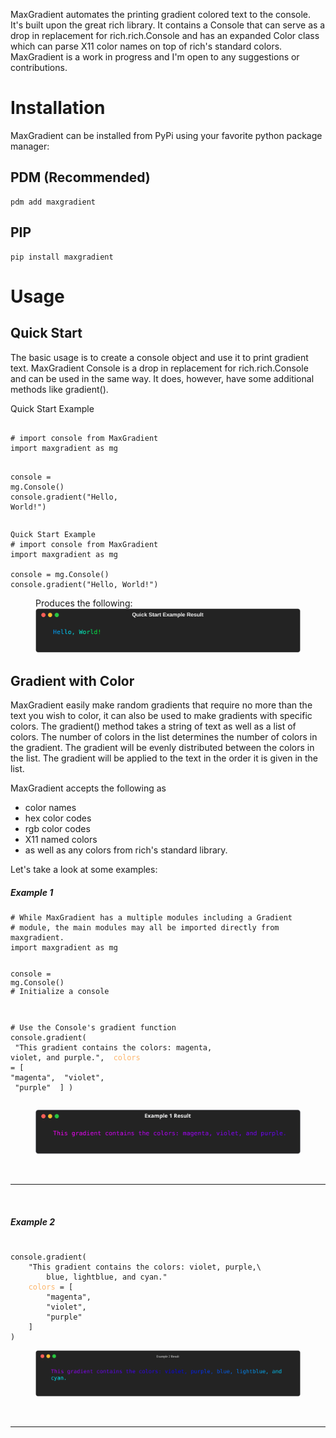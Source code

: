 <!--<img src="img/maxgradient_banner.png" class="banner" alt="MaxGradient Banner">-->

MaxGradient automates the printing gradient colored text to the console. It's built upon the great rich library. It contains a Console that can serve as a drop in replacement for rich.rich.Console and has an expanded Color class which can parse X11 color names on top of rich's standard colors. MaxGradient is a work in progress and I'm open to any suggestions or contributions.

# <span class="rainbow-wipe">Installation</span>

MaxGradient can be installed from PyPi using your favorite python package manager:

## <span class="cool-wipe">PDM (Recommended)</span>

<pre><code>pdm<span class="keyword"> add </span>maxgradient</code></pre>

## <span class="cool-wipe">PIP</span>

<pre><code>pip<span class="keyword"> install </span>maxgradient</code></pre>

# <span class="rainbow-wipe">Usage</span>

## <span class="cool-wipe">Quick Start</span>

The basic usage is to create a console object and use it to print gradient text. MaxGradient Console is a drop in replacement for rich.rich.Console and can be used in the same way. It does, however, have some additional methods like <span class="green">gradient</span><span class="white">()</span>.

<div class="code-card">
    <p class="code-head">Quick Start Example</p>
    <div><!--Code Block Start-->
<pre><code>
<span class="comment"># import console from MaxGradient</span>
<span class="import">import </span>maxgradient <span class="import">as </span>mg

console <span class="eq">= </span>mg<span class="grey">.</span><span class="console">Console</span>()
console<span class="white">.</span><span class="green">gradient</span>(<span class="yellow">"Hello, World!"</span>)
</code></pre>

<!--Code Block End-->
</div>

<!--Code Block Start-->
<pre><code><span class="code-title">Quick Start Example</span>
<span class="comment"># import console from MaxGradient</span>
<span class="import">import </span>maxgradient <span class="import">as </span>mg

console <span class="eq">= </span>mg<span class="grey">.</span><span class="console">Console</span>()
console<span class="white">.</span><span class="green">gradient</span>(<span class="yellow">"Hello, World!"</span>)
</code></pre>
<!--Code Block End-->

<!--Caption Start-->
<figure>
    <figcaption>Produces the following:</figcaption>
    <img src="img/hello_world.svg" alt="Hello, World!">
</figure>
<!--Caption End-->

## <span class="cool-wipe">Gradient with Color</span>

<p>MaxGradient easily make random gradients that require no more than the text you wish to color, it can also be used to make gradients with specific colors. The <span class="green">gradient</span><span class="white">()</span> method takes a string of text as well as a list of colors. The number of colors in the list determines the number of colors in the gradient. The gradient will be evenly distributed between the colors in the list. The gradient will be applied to the text in the order it is given in the list.</p>

<p>MaxGradient accepts the following as </p>
<ul>
    <li>color names</li>
    <li>hex color codes</li>
    <li>rgb color codes</li>
    <li>X11 named colors</li>
    <li>as well as any colors from rich's standard library.</li>
</ul>

<p>Let's take a look at some examples:</p>

<!--Code Block Start | 1 -->
<h5 class="white">Example 1</h5>
<pre><code><span class="comment"># While MaxGradient has a multiple modules including a Gradient</span>
<span class="comment"># module, the main modules may all be imported directly from maxgradient.</span>
<span class="import">import </span>maxgradient <span class="import">as </span>mg

console <span class="eq">= </span>mg<span class="grey">.</span><span class="class">Console</span>()<span class="comment"> # Initialize a console</span>

<span class="comment"># Use the Console's gradient function</span>
console<span class="white">.</span><span class="green">gradient</span>(
<span class="yellow">    "This gradient contains the colors: magenta, violet, and purple."</span>,
<span style="color:#FCB56B;">    colors</span> <span><span class="eq">= [</span>
<span class="yellow">        "magenta"</span>,
<span class="yellow">        "violet"</span>,
<span class="yellow">        "purple"</span>
<span class="eq">    ]</span>
)
</code></pre>

<!--Code Block End | 1 -->

<!--Result | 1 -->
<figure>
    <img src="img/gradient_with_color_1.svg" alt="Hello, World!">
</figure>
<!--Result | 1 -->

<br /><hr><br />

<!--Code Block Start | 2 -->
<h5 class="white">Example 2</h5>
<pre><code>
console<span class="white">.</span><span class="green">gradient</span>(
    <span class="yellow">"This gradient contains the colors: violet, purple,</span><span class="keyword">\</span>
        <span class="yellow">blue, lightblue, and cyan."</span>
    <span style="color:#FCB56B;">colors</span> <span><span class="eq">= [</span>
        <span class="yellow">"magenta",</span>
        <span class="yellow">"violet",</span>
        <span class="yellow">"purple"</span>
    <span class="eq">]</span>
)
</code></pre>

<!--Code Block End | 2 -->

<!--Result Start | 2 -->
<figure>
    <img src="img/gradient_with_color_2.svg" alt="Hello, World!">
</figure>
<!--Result End | 2 -->

<br /><hr><br />

<div class="row ">
